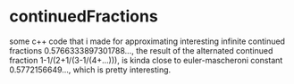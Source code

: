# continuedFractions
some c++ code that i made for approximating interesting infinite continued fractions
0.5766333897301788..., the result of the alternated continued fraction 1-1/(2+1/(3-1/(4+...))), is kinda close to euler-mascheroni constant 0.5772156649..., which is pretty interesting.

